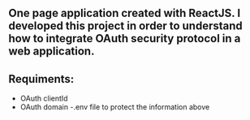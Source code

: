 ## One page application created with ReactJS. I developed this project in order to understand how to integrate OAuth security protocol in a web application.
## Requiments:
- OAuth clientId
- OAuth domain
-.env file to protect the information above

